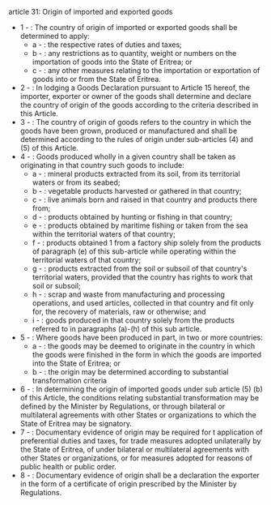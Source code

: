 article 31: Origin of imported and exported goods 

<ul>
			<li>1 - : The country of origin of imported or exported goods shall be determined to apply:<ul>
						<li>a - : the respective rates of duties and taxes; <ul>
						</ul></li>						<li>b - : any restrictions as to quantity, weight or numbers on the importation of goods into the State of Eritrea; or <ul>
						</ul></li>						<li>c - : any other measures relating to the importation or exportation of goods into or from the State of Eritrea. <ul>
						</ul></li>			</ul></li>			<li>2 - : In lodging a Goods Declaration pursuant to Article 15 hereof, the importer, exporter or owner of the goods shall determine and declare the country of origin of the goods according to the criteria described in this Article. <ul>
			</ul></li>			<li>3 - : The country of origin of goods refers to the country in which the goods have been grown, produced or manufactured and shall be determined according to the rules of origin under sub-articles (4) and (5) of this Article. <ul>
			</ul></li>			<li>4 - : Goods produced wholly in a given country shall be taken as originating in that country such goods to include: <ul>
						<li>a - : mineral products extracted from its soil, from its territorial waters or from its seabed; <ul>
						</ul></li>						<li>b - : vegetable products harvested or gathered in that country;<ul>
						</ul></li>						<li>c - : live animals born and raised in that country and products there from;<ul>
						</ul></li>						<li>d - : products obtained by hunting or fishing in that country;<ul>
						</ul></li>						<li>e - : products obtained by maritime fishing or taken from the sea within the territorial waters of that country;<ul>
						</ul></li>						<li>f - : products obtained 1 from a factory ship solely from the products of paragraph (e) of this sub-article while operating within the territorial waters of that country; <ul>
						</ul></li>						<li>g - : products extracted from the soil or subsoil of that country&#39;s territorial waters, provided that the country has rights to work that soil or subsoil;<ul>
						</ul></li>						<li>h - : scrap and waste from manufacturing and processing operations, and used articles, collected in that country and fit only for, the recovery of materials, raw or otherwise; and<ul>
						</ul></li>						<li>i - : goods produced in that country solely from the products referred to in paragraphs (a)-(h) of this sub article.<ul>
						</ul></li>			</ul></li>			<li>5 - : Where goods have been produced in part, in two or more countries: <ul>
						<li>a - : the goods may be deemed to originate in the country in which the goods were finished in the form in which the goods are imported into the State of Eritrea; or <ul>
						</ul></li>						<li>b - : the origin may be determined according to substantial transformation criteria<ul>
						</ul></li>			</ul></li>			<li>6 - : In determining the origin of imported goods under sub article (5) (b) of this Article, the conditions relating substantial transformation may be defined by the Minister by Regulations, or through bilateral or multilateral agreements with other States or organizations to which the State of Eritrea may be signatory.<ul>
			</ul></li>			<li>7 - : Documentary evidence of origin may be required for t application of preferential duties and taxes, for trade measures adopted unilaterally by the State of Eritrea, of under bilateral or multilateral agreements with other States or organizations, or for measures adopted for reasons of public health or public order. <ul>
			</ul></li>			<li>8 - : Documentary evidence of origin shall be a declaration the exporter in the form of a certificate of origin prescribed by the Minister by Regulations. <ul>
			</ul></li></ul>